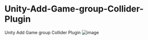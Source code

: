 # Unity-Add-Game-group-Collider-Plugin
Unity Add Game group Collider Plugin
![image](https://raw.githubusercontent.com/baishuisr1/Unity-Add-Game-group-Collider-Plugin/master/AddColider.gif)
